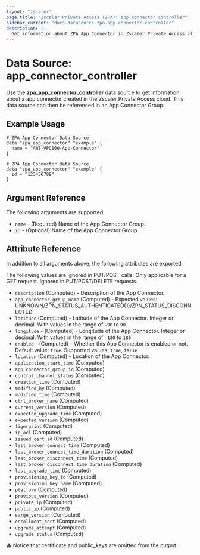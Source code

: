 ```yaml
---
layout: "zscaler"
page_title: "Zscaler Private Access (ZPA): app_connector_controller"
sidebar_current: "docs-datasource-zpa-app-connector-controller"
description: |-
  Get information about ZPA App Connector in Zscaler Private Access cloud.
---
```


# Data Source: app_connector_controller

Use the **zpa_app_connector_controller** data source to get information about a app connector created in the Zscaler Private Access cloud. This data source can then be referenced in an App Connector Group.

## Example Usage

```hcl
# ZPA App Connector Data Source
data "zpa_app_connector" "example" {
  name = "AWS-VPC100-App-Connector"
}
```

```hcl
# ZPA App Connector Data Source
data "zpa_app_connector" "example" {
  id = "123456789"
}
```

## Argument Reference

The following arguments are supported:

* `name` - (Required) Name of the App Connector Group.
* `id` - (Optional) Name of the App Connector Group.

## Attribute Reference

In addition to all arguments above, the following attributes are exported:

The following values are ignored in PUT/POST calls. Only applicable for a GET request. Ignored in PUT/POST/DELETE requests.

* `description` (Computed) - Description of the App Connector.
* `app_connector_group_name` (Computed) - Expected values: UNKNOWN/ZPN_STATUS_AUTHENTICATED(1)/ZPN_STATUS_DISCONNECTED
* `latitude` (Computed) - Latitude of the App Connector. Integer or decimal. With values in the range of `-90` to `90`
* `longitude` - (Computed) - Longitude of the App Connector. Integer or decimal. With values in the range of `-180` to `180`
* `enabled` - (Computed) - Whether this App Connector is enabled or not. Default value: `true`. Supported values: `true`, `false`
* `location` (Computed) - Location of the App Connector.
* `application_start_time` (Computed)
* `app_connector_group_id` (Computed)
* `control_channel_status` (Computed)
* `creation_time` (Computed)
* `modified_by` (Computed)
* `modified_time` (Computed)
* `ctrl_broker_name` (Computed)
* `current_version` (Computed)
* `expected_upgrade_time` (Computed)
* `expected_version` (Computed)
* `figerprint` (Computed)
* `ip_acl` (Computed)
* `issued_cert_id` (Computed)
* `last_broker_connect_time` (Computed)
* `last_broker_connect_time_duration` (Computed)
* `last_broker_disconnect_time` (Computed)
* `last_broker_disconnect_time_duration` (Computed)
* `last_upgrade_time` (Computed)
* `provisioning_key_id` (Computed)
* `provisioning_key_name` (Computed)
* `platform` (Computed)
* `previous_version` (Computed)
* `private_ip` (Computed)
* `public_ip` (Computed)
* `sarge_version` (Computed)
* `enrollment_cert` (Computed)
* `upgrade_attempt` (Computed)
* `upgrade_status` (Computed)

:warning: Notice that certificate and public_keys are omitted from the output.
